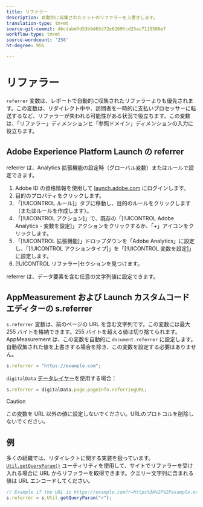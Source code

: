 ```yaml
---
title: リファラー
description: 自動的に収集されたヒットのリファラーを上書きします。
translation-type: tm+mt
source-git-commit: dbcdabdfd53b9d65d72e6269fcd25ac7118586e7
workflow-type: tm+mt
source-wordcount: '258'
ht-degree: 95%

---
```



# リファラー

`referrer` 変数は、レポートで自動的に収集されたリファラーよりも優先されます。この変数は、リダイレクト中や、訪問者を一時的に支払いプロセッサーに転送するなど、リファラーが失われる可能性がある状況で役立ちます。この変数は、「リファラー」ディメンションと「参照ドメイン」ディメンションの入力に役立ちます。

## Adobe Experience Platform Launch の referrer

referrer は、Analytics 拡張機能の設定時（グローバル変数）またはルールで設定できます。

1. Adobe ID の資格情報を使用して [launch.adobe.com](https://launch.adobe.com) にログインします。
2. 目的のプロパティをクリックします。
3. 「[!UICONTROL ルール]」タブに移動し、目的のルールをクリックします（またはルールを作成します）。
4. 「[!UICONTROL アクション]」で、既存の「[!UICONTROL Adobe Analytics - 変数を設定]」アクションをクリックするか、「+」アイコンをクリックします。
5. 「[!UICONTROL 拡張機能]」ドロップダウンを「Adobe Analytics」に設定し、「[!UICONTROL アクションタイプ]」を「[!UICONTROL 変数を設定]」に設定します。
6. [!UICONTROL リファラー]セクションを見つけます。

referrer は、データ要素を含む任意の文字列値に設定できます。

## AppMeasurement および Launch カスタムコードエディターの s.referrer

`s.referrer` 変数は、前のページの URL を含む文字列です。この変数には最大 255 バイトを格納できます。255 バイトを超える値は切り捨てられます。AppMeasurement は、この変数を自動的に `document.referrer` に設定します。自動収集された値を上書きする場合を除き、この変数を設定する必要はありません。

```js
s.referrer = "https://example.com";
```

`digitalData` [データレイヤー](../../prepare/data-layer.md)を使用する場合：

```js
s.referrer = digitalData.page.pageInfo.referringURL;
```

>[!CAUTION]
>
>この変数を URL 以外の値に設定しないでください。URLのプロトコルを削除しないでください。

## 例

多くの組織では、リダイレクトに関する実装を扱っています。[`Util.getQueryParam()`](../functions/util-getqueryparam.md) ユーティリティを使用して、サイトでリファラーを受け入れる場合に URL からリファラーを取得できます。クエリー文字列に含まれる値は URL エンコードしてください。

```js
// Example if the URL is https://example.com?r=https%3A%2F%2Fexample.org
s.referrer = s.Util.getQueryParam("r");
```
